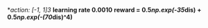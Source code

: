 **action: [-1, 1]*3**
**learning rate 0.0010**
**reward = 0.5*np.exp(-35*dis) + 0.5*np.exp(-(70*dis)^4)**
